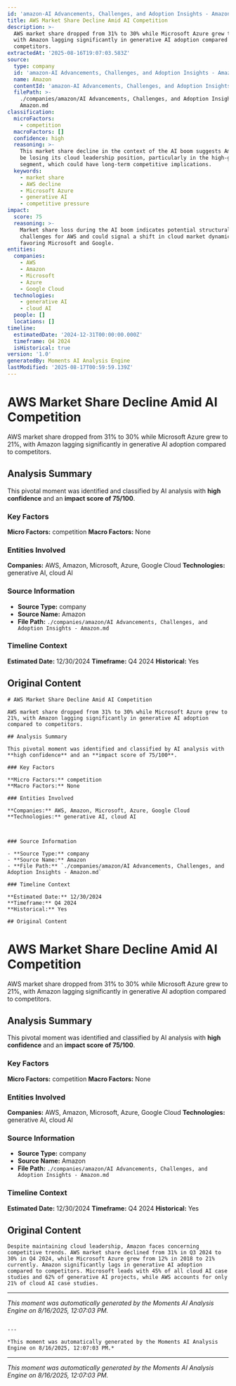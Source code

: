 ```yaml
---
id: 'amazon-AI Advancements, Challenges, and Adoption Insights - Amazon-moment-5'
title: AWS Market Share Decline Amid AI Competition
description: >-
  AWS market share dropped from 31% to 30% while Microsoft Azure grew to 21%,
  with Amazon lagging significantly in generative AI adoption compared to
  competitors.
extractedAt: '2025-08-16T19:07:03.583Z'
source:
  type: company
  id: 'amazon-AI Advancements, Challenges, and Adoption Insights - Amazon'
  name: Amazon
  contentId: 'amazon-AI Advancements, Challenges, and Adoption Insights - Amazon'
  filePath: >-
    ./companies/amazon/AI Advancements, Challenges, and Adoption Insights -
    Amazon.md
classification:
  microFactors:
    - competition
  macroFactors: []
  confidence: high
  reasoning: >-
    This market share decline in the context of the AI boom suggests Amazon may
    be losing its cloud leadership position, particularly in the high-growth AI
    segment, which could have long-term competitive implications.
  keywords:
    - market share
    - AWS decline
    - Microsoft Azure
    - generative AI
    - competitive pressure
impact:
  score: 75
  reasoning: >-
    Market share loss during the AI boom indicates potential structural
    challenges for AWS and could signal a shift in cloud market dynamics
    favoring Microsoft and Google.
entities:
  companies:
    - AWS
    - Amazon
    - Microsoft
    - Azure
    - Google Cloud
  technologies:
    - generative AI
    - cloud AI
  people: []
  locations: []
timeline:
  estimatedDate: '2024-12-31T00:00:00.000Z'
  timeframe: Q4 2024
  isHistorical: true
version: '1.0'
generatedBy: Moments AI Analysis Engine
lastModified: '2025-08-17T00:59:59.139Z'
---
```

# AWS Market Share Decline Amid AI Competition

AWS market share dropped from 31% to 30% while Microsoft Azure grew to 21%, with Amazon lagging significantly in generative AI adoption compared to competitors.

## Analysis Summary

This pivotal moment was identified and classified by AI analysis with **high confidence** and an **impact score of 75/100**.

### Key Factors

**Micro Factors:** competition
**Macro Factors:** None

### Entities Involved

**Companies:** AWS, Amazon, Microsoft, Azure, Google Cloud
**Technologies:** generative AI, cloud AI



### Source Information

- **Source Type:** company
- **Source Name:** Amazon
- **File Path:** `./companies/amazon/AI Advancements, Challenges, and Adoption Insights - Amazon.md`

### Timeline Context

**Estimated Date:** 12/30/2024
**Timeframe:** Q4 2024
**Historical:** Yes

## Original Content

```
# AWS Market Share Decline Amid AI Competition

AWS market share dropped from 31% to 30% while Microsoft Azure grew to 21%, with Amazon lagging significantly in generative AI adoption compared to competitors.

## Analysis Summary

This pivotal moment was identified and classified by AI analysis with **high confidence** and an **impact score of 75/100**.

### Key Factors

**Micro Factors:** competition
**Macro Factors:** None

### Entities Involved

**Companies:** AWS, Amazon, Microsoft, Azure, Google Cloud
**Technologies:** generative AI, cloud AI



### Source Information

- **Source Type:** company
- **Source Name:** Amazon
- **File Path:** `./companies/amazon/AI Advancements, Challenges, and Adoption Insights - Amazon.md`

### Timeline Context

**Estimated Date:** 12/30/2024
**Timeframe:** Q4 2024
**Historical:** Yes

## Original Content

```
# AWS Market Share Decline Amid AI Competition

AWS market share dropped from 31% to 30% while Microsoft Azure grew to 21%, with Amazon lagging significantly in generative AI adoption compared to competitors.

## Analysis Summary

This pivotal moment was identified and classified by AI analysis with **high confidence** and an **impact score of 75/100**.

### Key Factors

**Micro Factors:** competition
**Macro Factors:** None

### Entities Involved

**Companies:** AWS, Amazon, Microsoft, Azure, Google Cloud
**Technologies:** generative AI, cloud AI



### Source Information

- **Source Type:** company
- **Source Name:** Amazon
- **File Path:** `./companies/amazon/AI Advancements, Challenges, and Adoption Insights - Amazon.md`

### Timeline Context

**Estimated Date:** 12/30/2024
**Timeframe:** Q4 2024
**Historical:** Yes

## Original Content

```
Despite maintaining cloud leadership, Amazon faces concerning competitive trends. AWS market share declined from 31% in Q3 2024 to 30% in Q4 2024, while Microsoft Azure grew from 12% in 2018 to 21% currently. Amazon significantly lags in generative AI adoption compared to competitors. Microsoft leads with 45% of all cloud AI case studies and 62% of generative AI projects, while AWS accounts for only 21% of cloud AI case studies.
```

---

*This moment was automatically generated by the Moments AI Analysis Engine on 8/16/2025, 12:07:03 PM.*

```

---

*This moment was automatically generated by the Moments AI Analysis Engine on 8/16/2025, 12:07:03 PM.*

```

---

*This moment was automatically generated by the Moments AI Analysis Engine on 8/16/2025, 12:07:03 PM.*
